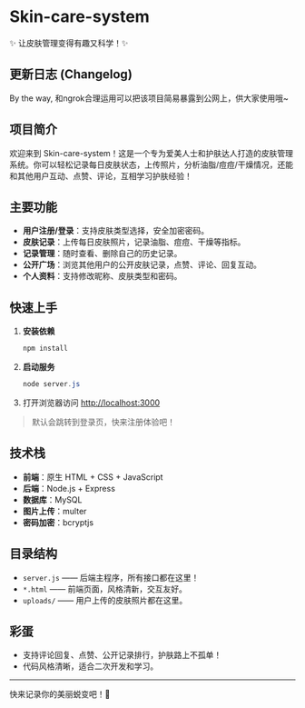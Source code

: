 # Skin-care-system

✨ 让皮肤管理变得有趣又科学！✨

## 更新日志 (Changelog)
By the way, 和ngrok合理运用可以把该项目简易暴露到公网上，供大家使用哦~


## 项目简介

欢迎来到 Skin-care-system！这是一个专为爱美人士和护肤达人打造的皮肤管理系统。你可以轻松记录每日皮肤状态，上传照片，分析油脂/痘痘/干燥情况，还能和其他用户互动、点赞、评论，互相学习护肤经验！

## 主要功能
- **用户注册/登录**：支持皮肤类型选择，安全加密密码。
- **皮肤记录**：上传每日皮肤照片，记录油脂、痘痘、干燥等指标。
- **记录管理**：随时查看、删除自己的历史记录。
- **公开广场**：浏览其他用户的公开皮肤记录，点赞、评论、回复互动。
- **个人资料**：支持修改昵称、皮肤类型和密码。

## 快速上手
1. **安装依赖**
   ```powershell
   npm install
   ```
2. **启动服务**
   ```powershell
   node server.js
   ```
3. 打开浏览器访问 [http://localhost:3000](http://localhost:3000)

> 默认会跳转到登录页，快来注册体验吧！

## 技术栈
- **前端**：原生 HTML + CSS + JavaScript
- **后端**：Node.js + Express
- **数据库**：MySQL
- **图片上传**：multer
- **密码加密**：bcryptjs

## 目录结构
- `server.js` —— 后端主程序，所有接口都在这里！
- `*.html` —— 前端页面，风格清新，交互友好。
- `uploads/` —— 用户上传的皮肤照片都在这里。

## 彩蛋
- 支持评论回复、点赞、公开记录排行，护肤路上不孤单！
- 代码风格清晰，适合二次开发和学习。

---

快来记录你的美丽蜕变吧！🌸
